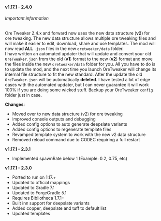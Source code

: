 **v1.17.1 - 2.4.0**  

###### Important information
Ore Tweaker 2.4.x and forward now uses the new data structure (**v2**) for ore tweaking. 
The new data structure allows multiple ore tweaking files and will make it easier to edit, download, share and use templates.
The mod will now read **ALL** `.json` files in the new `oretweaker/data` folder.  
I have written an automated updater that will update and convert your old `OreTweaker.json` from the old (**v1**) format to the new (**v2**) format and move the files inside the new `oretweaker/data` folder for you.
All you have to do is to update the mod, and the next time you launch OreTweaker will change its internal file structure to fit the new standard.
After the update the old `OreTweaker.json` will be automatically **deleted**. I have tested a lot of edge cases with the automated updater, but I can never guarantee it will work 100% if you are doing some wicked stuff.
Backup your OreTweaker `config` folder just in case.

**Changes**:

* Moved over to new data structure (v2) for ore tweaking  
* Improved console outputs and debugging
* Added config options to auto generate deepslate variants  
* Added config options to regenerate template files
* Revamped template system to work with the new v2 data structure
* Removed reload command due to CODEC requiring a full restart


**v1.17.1 - 2.3.1**
* Implemented spawnRate below 1 (Example: 0.2, 0.75, etc)  

**v1.17.1 - 2.3.0**  
* Ported to run on 1.17.+  
* Updated to official mappings  
* Updated to Gradle 7.1  
* Updated to ForgeGradle 5.1  
* Requires Bibliotheca 1.7.1+   
* Built inn support for deepslate variants  
* Added copper, deepslate and tuff to default list  
* Updated templates